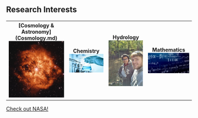 ## Research Interests

<table style="width:100%">
  <tr>
    <th>[Cosmology & Astronomy](Cosmology.md)
    <a href="https://krishna1135.github.io/Hari-Krishna.github.io/Cosmology.html"><img src="images/wolfstar_small.png"></a></th>
    <th>Chemistry
<img src="images/Chem_small.jpg"> </th>
    <th>Hydrology
<img src="images/hydrology_small.jpg"> </th>
    <th>Mathematics
<img src="images/Math_small.jpg"> </th>
  </tr>
</table>

  
<a href="http://nasa.gov">Check out NASA!</a></th>


